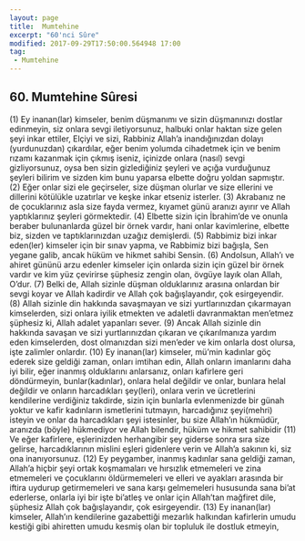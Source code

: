 ```yaml
---
layout: page
title:  Mumtehine
excerpt: "60'nci Sûre"
modified: 2017-09-29T17:50:00.564948 17:00
tag: 
 - Mumtehine
---
```


## 60. Mumtehine Sûresi

(1) Ey inanan(lar) kimseler, benim düşmanımı ve sizin düşmanınızı dostlar edinmeyin, siz onlara sevgi iletiyorsunuz, halbuki onlar haktan size gelen şeyi inkar ettiler, Elçiyi ve sizi, Rabbiniz Allah’a inandığınızdan dolayı (yurdunuzdan) çıkardılar, eğer benim yolumda cihadetmek için ve benim rızamı kazanmak için çıkmış iseniz,  içinizde onlara (nasıl) sevgi gizliyorsunuz, oysa ben sizin gizlediğiniz şeyleri ve açığa vurduğunuz şeyleri bilirim ve sizden kim bunu yaparsa elbette doğru yoldan sapmıştır.
(2) Eğer onlar sizi ele geçirseler, size düşman olurlar ve size ellerini ve dillerini kötülükle uzatırlar ve keşke inkar etseniz isterler. 
(3) Akrabanız ne de çocuklarınız asla size fayda vermez, kıyamet günü aranızı ayırır ve Allah yaptıklarınız şeyleri görmektedir.
(4) Elbette sizin için İbrahim’de ve onunla beraber bulunanlarda  güzel bir örnek vardır, hani onlar kavimlerine, elbette biz, sizden ve taptıklarınızdan uzağız demişlerdi.
(5) Rabbimiz bizi inkar eden(ler) kimseler için bir sınav yapma, ve Rabbimiz bizi bağışla, Sen yegane galib, ancak hüküm ve hikmet sahibi Sensin.
(6) Andolsun, Allah’ı ve ahiret gününü arzu edenler kimseler için onlarda sizin için güzel bir örnek vardır ve kim yüz çevirirse şüphesiz zengin olan, övgüye layık olan Allah, O’dur. 
(7) Belki de, Allah sizinle düşman olduklarınız	arasına onlardan bir sevgi koyar ve Allah kadirdir ve Allah çok bağışlayandır, çok esirgeyendir.
(8) Allah sizinle din hakkında savaşmayan ve sizi yurtlarınızdan çıkarmayan kimselerden, sizi onlara iyilik etmekten ve adaletli davranmaktan men’etmez şüphesiz ki, Allah adalet yapanları sever.
(9) Ancak Allah sizinle din hakkında savaşan ve sizi yurtlarınızdan çıkaran ve çıkarılmanıza yardım eden kimselerden, dost olmanızdan sizi men’eder ve kim onlarla dost olursa, işte zalimler onlardır.
(10) Ey inanan(lar) kimseler, mü’min kadınlar göç ederek size geldiği zaman, onları imtihan edin, Allah onların imanlarını daha iyi bilir, eğer inanmış olduklarını anlarsanız, onları kafirlere geri döndürmeyin, bunlar(kadınlar), onlara helal değildir ve onlar, bunlara helal değildir ve onların harcadıkları şey(leri), onlara verin ve ücretlerini kendilerine verdiğiniz takdirde, sizin için bunlarla evlenmenizde bir günah yoktur ve kafir kadınların ismetlerini tutmayın, harcadığınız şeyi(mehri) isteyin ve onlar da harcadıkları şeyi istesinler, bu size Allah’ın hükmüdür, aranızda (böyle) hükmediyor ve Allah bilendir, hüküm ve hikmet sahibidir
(11) Ve eğer kafirlere, eşlerinizden herhangibir şey giderse sonra sıra size gelirse, harcadıklarının mislini eşleri gidenlere verin ve Allah’a sakının ki, siz ona inanıyorsunuz.
(12) Ey peygamber, inanmış kadınlar sana geldiği zaman, Allah’a hiçbir şeyi ortak koşmamaları ve hırsızlık etmemeleri ve zina etmemeleri ve çocuklarını öldürmemeleri ve elleri ve ayakları arasında bir iftira uydurup getirmemeleri ve sana karşı gelmemeleri hususunda sana bi’at ederlerse, onlarla iyi bir işte bi’atleş ve onlar için Allah’tan mağfiret dile, şüphesiz Allah çok bağışlayandır, çok esirgeyendir.
(13) Ey inanan(lar) kimseler, Allah’ın kendilerine gazabettiği mezarlık halkından kafirlerin umudu kestiği gibi ahiretten umudu kesmiş olan bir topluluk ile dostluk etmeyin, 
